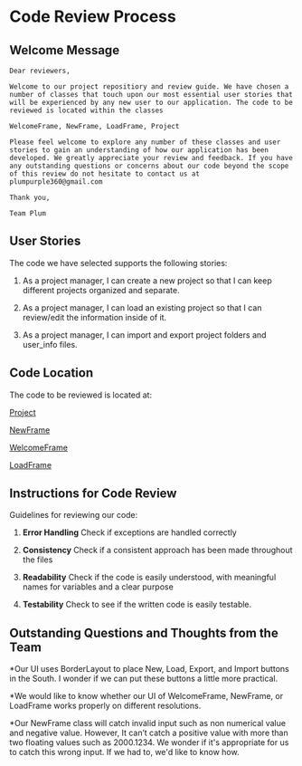 # Code Review Process

## Welcome Message

	Dear reviewers,
	
	Welcome to our project repositiory and review guide. We have chosen a number of classes that touch upon our most essential user stories that will be experienced by any new user to our application. The code to be reviewed is located within the classes
	
	WelcomeFrame, NewFrame, LoadFrame, Project
	
	Please feel welcome to explore any number of these classes and user stories to gain an understanding of how our application has been developed. We greatly appreciate your review and feedback. If you have any outstanding questions or concerns about our code beyond the scope of this review do not hesitate to contact us at plumpurple360@gmail.com
	
	Thank you,
	
	Team Plum

## User Stories
The code we have selected supports the following stories:

1. As a project manager, I can create a new project so that I can keep different projects organized and separate.

2. As a project manager, I can load an existing project so that I can review/edit the information inside of it.

3. As a project manager, I can import and export project folders and user_info files.


## Code Location

The code to be reviewed is located at:

[Project](https://github.com/PlumTCSS360/blessed-repository/blob/main/src/model/Project.java)

[NewFrame](https://github.com/PlumTCSS360/blessed-repository/blob/main/src/view/NewFrame.java)

[WelcomeFrame](https://github.com/PlumTCSS360/blessed-repository/blob/main/src/view/WelcomeFrame.java)

[LoadFrame](https://github.com/PlumTCSS360/blessed-repository/blob/main/src/view/LoadFrame.java)


## Instructions for Code Review

Guidelines for reviewing our code:

1. **Error Handling** Check if exceptions are handled correctly

2. **Consistency** Check if a consistent approach has been made throughout the files

3. **Readability** Check if the code is easily understood, with meaningful names for variables and a clear purpose

4. **Testability** Check to see if the written code is easily testable.



## Outstanding Questions and Thoughts from the Team

*Our UI uses BorderLayout to place New, Load, Export, and Import buttons in the South. I wonder if we can put these buttons a little more practical.

*We would like to know whether our UI of WelcomeFrame, NewFrame, or LoadFrame works properly on different resolutions.

*Our NewFrame class will catch invalid input such as non numerical value and negative value. However, It can’t catch a positive value with more than two floating values such as 2000.1234. We wonder if it's appropriate for us to catch this wrong input. If we had to, we'd like to know how.
